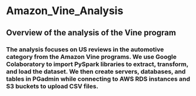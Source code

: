 # Amazon_Vine_Analysis

## Overview of the analysis of the Vine program
### The analysis focuses on US reviews in the automotive category from the Amazon Vine programs. We use Google Colaboratory to import PySpark libraries to extract, transform, and load the dataset. We then create servers, databases, and tables in PGadmin while connecting to AWS RDS instances and S3 buckets to upload CSV files.

